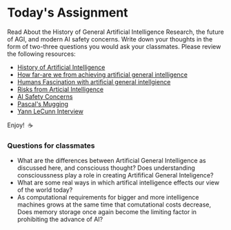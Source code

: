 # Today's Assignment

Read About the History of General Artificial Intelligence Research, the future of AGI, and modern AI safety concerns. Write down your thoughts in the form of two-three questions you would ask your classmates. Please review the following resources:

* [History of Artificial Intelligence](http://sitn.hms.harvard.edu/flash/2017/history-artificial-intelligence/)
* [How far-are we from achieving artificial general intelligence](https://www.forbes.com/sites/cognitiveworld/2019/06/10/how-far-are-we-from-achieving-artificial-general-intelligence/#e8aa1876dc4d)
* [Humans Fascination with artificial general intellgience](https://www.informationweek.com/big-data/ai-machine-learning/humans-fascination-with-artificial-general-intelligence/a/d-id/1334885) 
* [Risks from Articial Intelligence](https://www.cser.ac.uk/research/risks-from-artificial-intelligence/) 
* [AI Safety Concerns](https://www.vox.com/future-perfect/2019/1/9/18174081/fhi-govai-ai-safety-american-public-worried-ai-catastrophe)
* [Pascal's Mugging](https://www.youtube.com/watch?v=JRuNA2eK7w0)
* [Yann LeCunn Interview](https://www.youtube.com/watch?v=SGSOCuByo24)

Enjoy!  :coffee:



### Questions for classmates

- What are the differences between Artificial General Intelligence as discussed here, and consciouss thought?  Does understanding conscioussness play a role in creating Artififical General Inteligence?
- What are some real ways in which artifical intelligence effects our view of the world today?
- As computational requirements for bigger and more intelligence machines grows at the same time that comutational costs decrease, Does memory storage once again become the limiting factor in prohibiting the advance of AI?